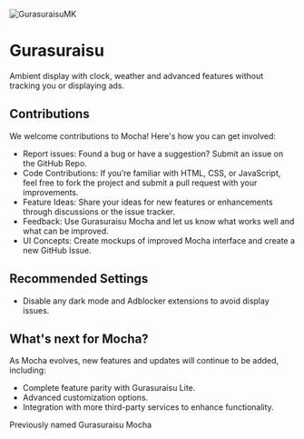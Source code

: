 ![GurasuraisuMK](https://github.com/youform/youform.github.io/blob/main/readme.png)
# Gurasuraisu
Ambient display with clock, weather and advanced features without tracking you or displaying ads.

## Contributions
We welcome contributions to Mocha! Here's how you can get involved:
- Report issues: Found a bug or have a suggestion? Submit an issue on the GitHub Repo.  
- Code Contributions: If you’re familiar with HTML, CSS, or JavaScript, feel free to fork the project and submit a pull request with your improvements.  
- Feature Ideas: Share your ideas for new features or enhancements through discussions or the issue tracker.  
- Feedback: Use Gurasuraisu Mocha and let us know what works well and what can be improved.  
- UI Concepts: Create mockups of improved Mocha interface and create a new GitHub Issue.

## Recommended Settings
- Disable any dark mode and Adblocker extensions to avoid display issues.

## What's next for Mocha?
As Mocha evolves, new features and updates will continue to be added, including:
- Complete feature parity with Gurasuraisu Lite.
- Advanced customization options.
- Integration with more third-party services to enhance functionality.

Previously named Gurasuraisu Mocha
